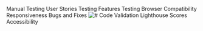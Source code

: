 Manual Testing
User Stories Testing
Features Testing
Browser Compatibility
Responsiveness
Bugs and Fixes
![#](documentation/screenshots/##.png)
Code Validation
Lighthouse Scores
Accessibility